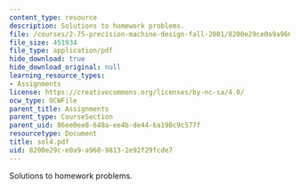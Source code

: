 ```yaml
---
content_type: resource
description: Solutions to homework problems.
file: /courses/2-75-precision-machine-design-fall-2001/8200e29ce0a9a96098132e92f29fcde7_sol4.pdf
file_size: 451934
file_type: application/pdf
hide_download: true
hide_download_original: null
learning_resource_types:
- Assignments
license: https://creativecommons.org/licenses/by-nc-sa/4.0/
ocw_type: OCWFile
parent_title: Assignments
parent_type: CourseSection
parent_uid: 86ee0ee8-648a-ee4b-de44-6a198c9c577f
resourcetype: Document
title: sol4.pdf
uid: 8200e29c-e0a9-a960-9813-2e92f29fcde7
---
```

Solutions to homework problems.